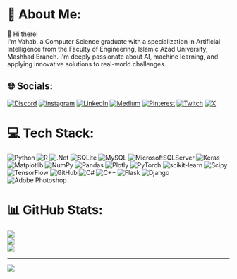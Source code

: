 # 💫 About Me:
👋 Hi there!<br>I'm Vahab, a Computer Science graduate with a specialization in Artificial Intelligence from the Faculty of Engineering, Islamic Azad University, Mashhad Branch. I'm deeply passionate about AI, machine learning, and applying innovative solutions to real-world challenges.


## 🌐 Socials:
[![Discord](https://img.shields.io/badge/Discord-%237289DA.svg?logo=discord&logoColor=white)](https://discord.gg/kiax#5834) [![Instagram](https://img.shields.io/badge/Instagram-%23E4405F.svg?logo=Instagram&logoColor=white)](https://instagram.com/tinker_kiasa) [![LinkedIn](https://img.shields.io/badge/LinkedIn-%230077B5.svg?logo=linkedin&logoColor=white)](https://linkedin.com/in/wahhab-zendehdel-937940162) [![Medium](https://img.shields.io/badge/Medium-12100E?logo=medium&logoColor=white)](https://medium.com/@k.kiax1376) [![Pinterest](https://img.shields.io/badge/Pinterest-%23E60023.svg?logo=Pinterest&logoColor=white)](https://pinterest.com/kkiax1376) [![Twitch](https://img.shields.io/badge/Twitch-%239146FF.svg?logo=Twitch&logoColor=white)](https://twitch.tv/tinker_kiasa) [![X](https://img.shields.io/badge/X-black.svg?logo=X&logoColor=white)](https://x.com/Tinker_kiasa) 

# 💻 Tech Stack:
![Python](https://img.shields.io/badge/python-3670A0?style=for-the-badge&logo=python&logoColor=ffdd54) ![R](https://img.shields.io/badge/r-%23276DC3.svg?style=for-the-badge&logo=r&logoColor=white) ![.Net](https://img.shields.io/badge/.NET-5C2D91?style=for-the-badge&logo=.net&logoColor=white) ![SQLite](https://img.shields.io/badge/sqlite-%2307405e.svg?style=for-the-badge&logo=sqlite&logoColor=white) ![MySQL](https://img.shields.io/badge/mysql-4479A1.svg?style=for-the-badge&logo=mysql&logoColor=white) ![MicrosoftSQLServer](https://img.shields.io/badge/Microsoft%20SQL%20Server-CC2927?style=for-the-badge&logo=microsoft%20sql%20server&logoColor=white) ![Keras](https://img.shields.io/badge/Keras-%23D00000.svg?style=for-the-badge&logo=Keras&logoColor=white) ![Matplotlib](https://img.shields.io/badge/Matplotlib-%23ffffff.svg?style=for-the-badge&logo=Matplotlib&logoColor=black) ![NumPy](https://img.shields.io/badge/numpy-%23013243.svg?style=for-the-badge&logo=numpy&logoColor=white) ![Pandas](https://img.shields.io/badge/pandas-%23150458.svg?style=for-the-badge&logo=pandas&logoColor=white) ![Plotly](https://img.shields.io/badge/Plotly-%233F4F75.svg?style=for-the-badge&logo=plotly&logoColor=white) ![PyTorch](https://img.shields.io/badge/PyTorch-%23EE4C2C.svg?style=for-the-badge&logo=PyTorch&logoColor=white) ![scikit-learn](https://img.shields.io/badge/scikit--learn-%23F7931E.svg?style=for-the-badge&logo=scikit-learn&logoColor=white) ![Scipy](https://img.shields.io/badge/SciPy-%230C55A5.svg?style=for-the-badge&logo=scipy&logoColor=%white) ![TensorFlow](https://img.shields.io/badge/TensorFlow-%23FF6F00.svg?style=for-the-badge&logo=TensorFlow&logoColor=white) ![GitHub](https://img.shields.io/badge/github-%23121011.svg?style=for-the-badge&logo=github&logoColor=white) ![C#](https://img.shields.io/badge/c%23-%23239120.svg?style=for-the-badge&logo=csharp&logoColor=white) ![C++](https://img.shields.io/badge/c++-%2300599C.svg?style=for-the-badge&logo=c%2B%2B&logoColor=white) ![Flask](https://img.shields.io/badge/flask-%23000.svg?style=for-the-badge&logo=flask&logoColor=white) ![Django](https://img.shields.io/badge/django-%23092E20.svg?style=for-the-badge&logo=django&logoColor=white) ![Adobe Photoshop](https://img.shields.io/badge/adobe%20photoshop-%2331A8FF.svg?style=for-the-badge&logo=adobe%20photoshop&logoColor=white)
# 📊 GitHub Stats:
![](https://github-readme-stats.vercel.app/api?username=Wahhab-Zendehdel&theme=catppuccin_latte&hide_border=false&include_all_commits=true&count_private=true)<br/>
![](https://github-readme-streak-stats.herokuapp.com/?user=Wahhab-Zendehdel&theme=catppuccin_latte&hide_border=false)<br/>
![](https://github-readme-stats.vercel.app/api/top-langs/?username=Wahhab-Zendehdel&theme=catppuccin_latte&hide_border=false&include_all_commits=true&count_private=true&layout=compact)

---
[![](https://visitcount.itsvg.in/api?id=Wahhab-Zendehdel&icon=5&color=0)](https://visitcount.itsvg.in)

<!-- Proudly created with GPRM ( https://gprm.itsvg.in ) -->
